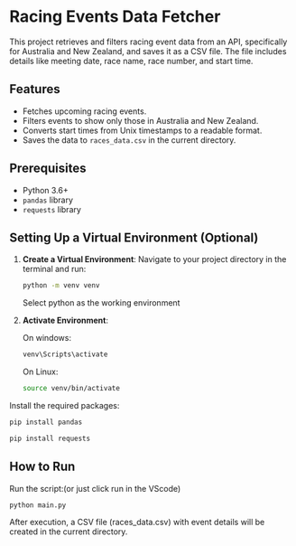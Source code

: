 # Racing Events Data Fetcher

This project retrieves and filters racing event data from an API, specifically for Australia and New Zealand, and saves it as a CSV file. The file includes details like meeting date, race name, race number, and start time.

## Features
- Fetches upcoming racing events.
- Filters events to show only those in Australia and New Zealand.
- Converts start times from Unix timestamps to a readable format.
- Saves the data to `races_data.csv` in the current directory.

## Prerequisites
- Python 3.6+
- `pandas` library
- `requests` library

## Setting Up a Virtual Environment (Optional)

1. **Create a Virtual Environment**:
   Navigate to your project directory in the terminal and run:
   ```bash
   python -m venv venv
   ```
   Select python as the working environment
   
3. **Activate Environment**:
   
   On windows:
   ```bash
   venv\Scripts\activate
   ```
   On Linux:
   ```bash
   source venv/bin/activate
   ```

Install the required packages:
```bash
pip install pandas
```
```bash
pip install requests
```

## How to Run
Run the script:(or just click run in the VScode)

```bash
python main.py
```
After execution, a CSV file (races_data.csv) with event details will be created in the current directory.







